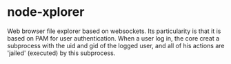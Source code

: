 node-xplorer
============

Web browser file explorer based on websockets. Its particularity is that it is based on PAM for user authentication.
When a user log in, the core creat a subprocess with the uid and gid of the logged user, and all of his actions are 'jailed' (executed) by this subprocess.
